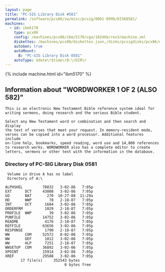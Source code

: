 ```yaml
---
layout: page
title: "PC-SIG Library Disk #581"
permalink: /software/pcx86/sw/misc/pcsig/0001-0999/DISK0581/
machines:
  - id: ibm5170
    type: pcx86
    config: /machines/pcx86/ibm/5170/cga/1024kb/rev3/machine.xml
    diskettes: /machines/pcx86/diskettes.json,/disks/pcsigdisks/pcx86/diskettes.json
    autoGen: true
    autoMount:
      B: "PC-SIG Library Disk 0581"
    autoType: $date\r$time\rB:\rDIR\r
---
```


{% include machine.html id="ibm5170" %}

## Information about "WORDWORKER 1 OF 2 (ALSO 582)"

    This is an electronic New Testament Bible reference system ideal for
    writing sermons, doing research and the serious Bible student.
    
    Select any New Testament word or combination and then search and display
    the text of verses that meet your request. In memory-resident mode,
    verses can be copied into a word processor. Additional features include
    on-line help, bookmarks, speed reading, word use and 14,800 references
    to research works. WORDWORKER also has a complete editor to create
    letters, sermons or other text with the information in the database.

### Directory of PC-SIG Library Disk 0581

     Volume in drive A has no label
     Directory of A:\

    ALPHSHEL         78832   3-02-86   7:05p
    EXT      DCT     43008   3-02-86   7:05p
    GO       BAT       270  10-27-88  11:29a
    HD       WWP        78   2-18-87   7:05p
    INT      DCT      1684   3-02-86   7:05p
    ORDERFRM          1029   2-18-87   7:05p
    PROFILE  WWP        39   3-02-86   7:05p
    PUNFILE          14752   3-02-86   7:05p
    README            4176   2-18-87   7:05p
    REFFILE          63656   3-02-86   7:05p
    RESPONSE          1790   2-18-87   7:05p
    WW       COM     52572   8-02-86   7:05p
    WW       DEF      1012   3-02-86   7:05p
    WW       HLP      7251   2-18-87   7:05p
    WWSETUP  COM     36892   3-02-06   7:05p
    XPOINT           15914   3-02-86   7:05p
    XREF             29588   3-02-86   7:05p
           17 file(s)     352543 bytes
                               0 bytes free
